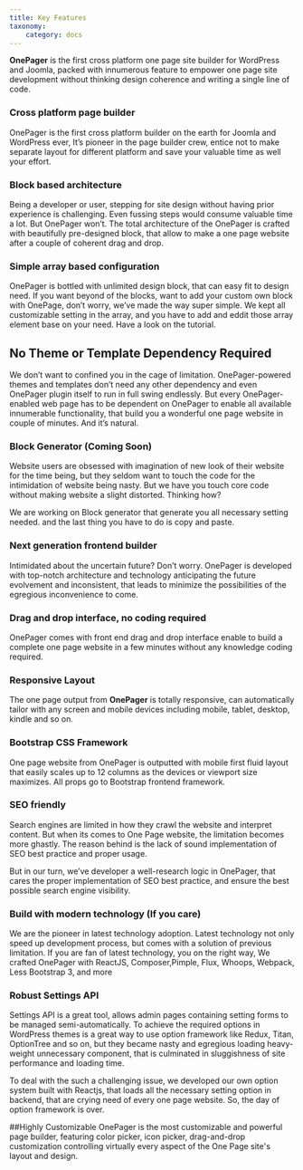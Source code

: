 ```yaml
---
title: Key Features
taxonomy:
    category: docs
---
```


**OnePager** is the first cross platform one page site builder for WordPress and Joomla, packed with innumerous feature to empower one page site development without thinking design coherence and writing a single line of code.

### Cross platform page builder
OnePager is the first cross platform builder on the earth for Joomla and WordPress ever, It’s pioneer in the page builder crew, entice not to make separate layout for different platform and save your valuable time as well your effort.
### Block based architecture 
Being a developer or user, stepping for site design without having prior experience is challenging. Even fussing steps would consume valuable time a lot. But OnePager won’t. The total architecture of the OnePager is crafted with beautifully pre-designed block, that allow to make a one page website after a couple of coherent drag and drop.  
### Simple array based configuration
OnePager is bottled with unlimited design block, that can easy fit to design need. If you want beyond of the blocks, want to add your custom own block with OnePage, don’t worry, we’ve made the way super simple. We kept all customizable setting in the array, and you have to add and eddit those array element base on your need. Have a look on the tutorial.
## No Theme or Template Dependency Required
We don’t want to confined you in the cage of limitation. OnePager-powered themes  and templates don’t need any other dependency and even OnePager plugin itself to run in full swing endlessly.  But every OnePager-enabled web page has to be dependent on OnePager to enable all available innumerable functionality, that build you a wonderful one page website in couple of minutes. And it’s natural. 
### Block Generator (Coming Soon)
Website users are obsessed with imagination of new look of their website for the time being, but they seldom want to touch the code for the intimidation of website being nasty. But we have you touch core code without making website a slight distorted. Thinking how?

We are working on Block generator that generate you all necessary setting needed. and the last thing you have to do is copy and paste. 

### Next generation frontend builder
Intimidated about the uncertain future? Don’t worry. OnePager is developed with top-notch architecture and technology anticipating the future evolvement and inconsistent, that leads to minimize the possibilities of the egregious inconvenience to come.  
### Drag and drop interface, no coding required
OnePager comes with front end drag and drop interface enable to build a complete one page website in a few minutes without any knowledge coding required.
### Responsive Layout
The one page output from **OnePager** is totally responsive, can automatically tailor with any screen and mobile devices including mobile, tablet, desktop, kindle and so on.
### Bootstrap CSS Framework
One page website from OnePager is outputted with mobile first fluid layout that easily scales up to 12 columns as the devices or viewport size maximizes. All props go to Bootstrap frontend framework.
### SEO friendly 
Search engines are limited in how they crawl the website and interpret content.  But when its comes to One Page website, the limitation becomes more ghastly. The reason behind is the lack of sound implementation of SEO best practice and proper usage.  

But in our turn, we’ve developer a well-research logic in OnePager, that cares the proper implementation of SEO best practice, and ensure the best possible search engine visibility.   
### Build with modern technology (If you care)
We are the pioneer in latest technology adoption. Latest technology not only speed up development process, but comes with a solution of previous limitation.  If you are fan of latest technology, you on the right way, We crafted OnePager with ReactJS, Composer,Pimple, Flux, Whoops, Webpack, Less Bootstrap 3, and more 
### Robust Settings API
Settings API is a great tool, allows admin pages containing setting forms to be managed semi-automatically. To achieve the required options in WordPress themes is a great way to use option framework like Redux, Titan, OptionTree and so on, but they became nasty and egregious loading heavy-weight unnecessary component, that is culminated in sluggishness of site performance and loading time. 

To deal with the such a challenging issue, we developed our own option system built with Reactjs, that loads all the necessary setting option in backend, that  are crying need of every one page website. So, the day of option framework is over. 

##Highly Customizable
OnePager is the most customizable and powerful page builder, featuring color picker, icon picker, drag-and-drop  customization controlling virtually every aspect of the One Page site's layout and design.
